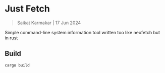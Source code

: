 # Just Fetch

> Saikat Karmakar | 17 Jun 2024

Simple command-line system information tool written too like neofetch but in rust


## Build

```sh
cargo build
```
